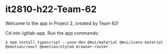 # it2810-h22-Team-62
Welcome to the app in Project 2, created by Team 62!


Cd into /gitlab-app. Run the app commands:

    $ npm install typescript --save-dev @mui/material @mui/icons-material @emotion/react @emotion/styled browser-router 

